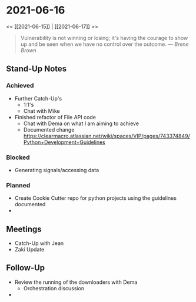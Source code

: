 # 2021-06-16

<< [[2021-06-15]] | [[2021-06-17]] >>

> Vulnerability is not winning or losing; it's having the courage to show up and be seen when we have no control over the outcome.
> &mdash; <cite>Brene Brown</cite>

## Stand-Up Notes

### Achieved
- Further Catch-Up's
	- 1:1's
	- Chat with Mike
- Finished refactor of File API code
	- Chat with Dema on what I am aiming to achieve
	- Documented change https://clearmacro.atlassian.net/wiki/spaces/VIP/pages/743374849/Python+Development+Guidelines
### Blocked
- Generating signals/accessing data
### Planned
- Create Cookie Cutter repo for python projects using the guidelines documented
- 
## Meetings
- Catch-Up with Jean
- Zaki Update
## Follow-Up
- Review the running of the downloaders with Dema
	- Orchestration discussion
- 